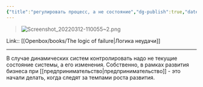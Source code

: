 ```yaml
---
{"title":"регулировать процесс, а не состояние","dg-publish":true,"date":"2022-03-12T11:01:00+04:00","modified_at":"2023-05-22T16:12:41+04:00","alias":"регулировать процесс, а не состояние","dg-path":"/quotes/202203121101.md","permalink":"/quotes/202203121101/","dgPassFrontmatter":true}
---
```



> ![Screenshot_20220312-110055~2.png](/openbox/assets/img/Screenshot_20220312-110055~2.png)

Link:: [[Openbox/books/The logic of failure\|Логика неудачи]]

---

В случае динамических систем контролировать надо не текущие состояние системы, а его изменения. Собственно, в рамках развития бизнеса при [[предпринимательство\|предпринимательство]] - это начали делать, когда следят за темпами роста развития.
